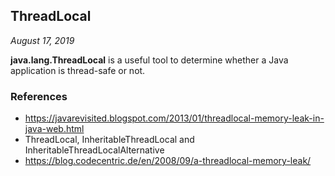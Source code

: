
## ThreadLocal

_August 17, 2019_

__java.lang.ThreadLocal__ is a useful tool to determine whether a Java application  is thread-safe or not.

<!--
 is used to declare Java objects in Thread scope.
using ThreadLocal to store a per-thread-singleton or per-thread context information has a valuable information included – by using a ThreadLocal, 
it’s clear that the object stored in the ThreadLocal is not shared between threads, 
 

ThreadLocal variables are used in Java to bind a variable to the current Thread – each thread will have its own, independend instance of that variable. 
These kind of variables are normally used to hold status information like the user, that are needed in the entire application and you don’t want to have in every method signature.

The lifecyle of ThreadLocal variables is directly interconnected to the lifecyle of its corespondig thread. If the thread is terminated and collected by the Garbage Collector, its coresponding ThreadLocal variables will also be good candidates for Garbage Collcetion.
-->



### References

- https://javarevisited.blogspot.com/2013/01/threadlocal-memory-leak-in-java-web.html
- ThreadLocal, InheritableThreadLocal and InheritableThreadLocalAlternative
- https://blog.codecentric.de/en/2008/09/a-threadlocal-memory-leak/




